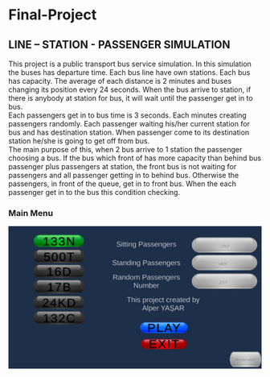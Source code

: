 # Final-Project
## LINE – STATION - PASSENGER SIMULATION
This project is a public transport bus service simulation. In this simulation the
buses has departure time. Each bus line have own stations. Each bus has
capacity. The average of each distance is 2 minutes and buses changing its position
every 24 seconds. When the bus arrive to station, if there is anybody at station for bus,
it will wait until the passenger get in to bus. <br />
Each passengers get in to bus time is 3 seconds. Each minutes creating passengers
randomly. Each passenger waiting his/her current station for bus and has destination
station. When passenger come to its destination station he/she is going to get off from
bus. <br />
The main purpose of this, when 2 bus arrive to 1 station the passenger choosing
a bus. If the bus which front of has more capacity than behind bus passenger plus
passengers at station, the front bus is not waiting for passengers and all passenger
getting in to behind bus. Otherwise the passengers, in front of the queue, get in to front
bus. When the each passenger get in to the bus this condition checking.

### Main Menu
![Main Menu](https://github.com/alperyasar/Final-Project/blob/main/Assets/Source/Image/mainMenu.JPG)
